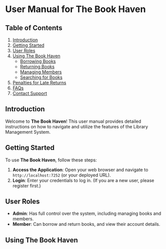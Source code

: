 # User Manual for The Book Haven

## Table of Contents
1. [Introduction](#introduction)
2. [Getting Started](#getting-started)
3. [User Roles](#user-roles)
4. [Using The Book Haven](#using-the-book-haven)
   - [Borrowing Books](#borrowing-books)
   - [Returning Books](#returning-books)
   - [Managing Members](#managing-members)
   - [Searching for Books](#searching-for-books)
5. [Penalties for Late Returns](#penalties-for-late-returns)
6. [FAQs](#faqs)
7. [Contact Support](#contact-support)

## Introduction

Welcome to **The Book Haven**! This user manual provides detailed instructions on how to navigate and utilize the features of the Library Management System.

## Getting Started

To use **The Book Haven**, follow these steps:

1. **Access the Application**: Open your web browser and navigate to `http://localhost:7252` (or your deployed URL).
2. **Login**: Enter your credentials to log in. (If you are a new user, please register first.)

## User Roles

- **Admin**: Has full control over the system, including managing books and members.
- **Member**: Can borrow and return books, and view their account details.

## Using The Book Haven

